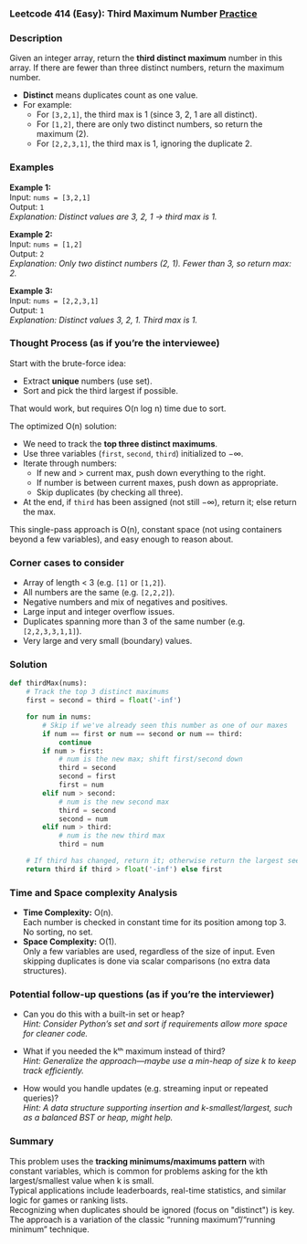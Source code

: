 ### Leetcode 414 (Easy): Third Maximum Number [Practice](https://leetcode.com/problems/third-maximum-number)

### Description  
Given an integer array, return the **third distinct maximum** number in this array. If there are fewer than three distinct numbers, return the maximum number.  
- **Distinct** means duplicates count as one value.
- For example:  
  - For `[3,2,1]`, the third max is 1 (since 3, 2, 1 are all distinct).
  - For `[1,2]`, there are only two distinct numbers, so return the maximum (2).
  - For `[2,2,3,1]`, the third max is 1, ignoring the duplicate 2.

### Examples  

**Example 1:**  
Input: `nums = [3,2,1]`  
Output: `1`  
*Explanation: Distinct values are 3, 2, 1 → third max is 1.*

**Example 2:**  
Input: `nums = [1,2]`  
Output: `2`  
*Explanation: Only two distinct numbers (2, 1). Fewer than 3, so return max: 2.*

**Example 3:**  
Input: `nums = [2,2,3,1]`  
Output: `1`  
*Explanation: Distinct values 3, 2, 1. Third max is 1.*

### Thought Process (as if you’re the interviewee)  
Start with the brute-force idea:
- Extract **unique** numbers (use set).
- Sort and pick the third largest if possible.

That would work, but requires O(n log n) time due to sort.

The optimized O(n) solution:
- We need to track the **top three distinct maximums**.
- Use three variables (`first`, `second`, `third`) initialized to −∞.
- Iterate through numbers:
  - If new and > current max, push down everything to the right.
  - If number is between current maxes, push down as appropriate.
  - Skip duplicates (by checking all three).
- At the end, if `third` has been assigned (not still −∞), return it; else return the max.

This single-pass approach is O(n), constant space (not using containers beyond a few variables), and easy enough to reason about.

### Corner cases to consider  
- Array of length < 3 (e.g. `[1]` or `[1,2]`).
- All numbers are the same (e.g. `[2,2,2]`).
- Negative numbers and mix of negatives and positives.
- Large input and integer overflow issues.
- Duplicates spanning more than 3 of the same number (e.g. `[2,2,3,3,1,1]`).
- Very large and very small (boundary) values.

### Solution

```python
def thirdMax(nums):
    # Track the top 3 distinct maximums
    first = second = third = float('-inf')

    for num in nums:
        # Skip if we've already seen this number as one of our maxes
        if num == first or num == second or num == third:
            continue
        if num > first:
            # num is the new max; shift first/second down
            third = second
            second = first
            first = num
        elif num > second:
            # num is the new second max
            third = second
            second = num
        elif num > third:
            # num is the new third max
            third = num

    # If third has changed, return it; otherwise return the largest seen
    return third if third > float('-inf') else first
```

### Time and Space complexity Analysis  

- **Time Complexity:** O(n).  
  Each number is checked in constant time for its position among top 3. No sorting, no set.
- **Space Complexity:** O(1).  
  Only a few variables are used, regardless of the size of input. Even skipping duplicates is done via scalar comparisons (no extra data structures).

### Potential follow-up questions (as if you’re the interviewer)  

- Can you do this with a built-in set or heap?  
  *Hint: Consider Python’s set and sort if requirements allow more space for cleaner code.*

- What if you needed the kᵗʰ maximum instead of third?  
  *Hint: Generalize the approach—maybe use a min-heap of size k to keep track efficiently.*

- How would you handle updates (e.g. streaming input or repeated queries)?  
  *Hint: A data structure supporting insertion and k-smallest/largest, such as a balanced BST or heap, might help.*

### Summary
This problem uses the **tracking minimums/maximums pattern** with constant variables, which is common for problems asking for the kth largest/smallest value when k is small.  
Typical applications include leaderboards, real-time statistics, and similar logic for games or ranking lists.  
Recognizing when duplicates should be ignored (focus on "distinct") is key. The approach is a variation of the classic “running maximum”/“running minimum” technique.